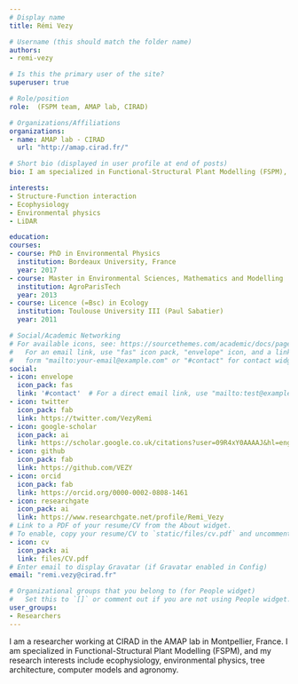 ```yaml
---
# Display name
title: Rémi Vezy

# Username (this should match the folder name)
authors:
- remi-vezy

# Is this the primary user of the site?
superuser: true

# Role/position
role:  (FSPM team, AMAP lab, CIRAD)

# Organizations/Affiliations
organizations:
- name: AMAP lab - CIRAD
  url: "http://amap.cirad.fr/"

# Short bio (displayed in user profile at end of posts)
bio: I am specialized in Functional-Structural Plant Modelling (FSPM), and my research interests include ecophysiology, environmental physics, tree architecture, computer models and agronomy.

interests:
- Structure-Function interaction
- Ecophysiology
- Environmental physics
- LiDAR

education:
courses:
- course: PhD in Environmental Physics
  institution: Bordeaux University, France
  year: 2017
- course: Master in Environmental Sciences, Mathematics and Modelling
  institution: AgroParisTech
  year: 2013
- course: Licence (=Bsc) in Ecology
  institution: Toulouse University III (Paul Sabatier)
  year: 2011

# Social/Academic Networking
# For available icons, see: https://sourcethemes.com/academic/docs/page-builder/#icons
#   For an email link, use "fas" icon pack, "envelope" icon, and a link in the
#   form "mailto:your-email@example.com" or "#contact" for contact widget.
social:
- icon: envelope
  icon_pack: fas
  link: '#contact'  # For a direct email link, use "mailto:test@example.org".
- icon: twitter
  icon_pack: fab
  link: https://twitter.com/VezyRemi
- icon: google-scholar
  icon_pack: ai
  link: https://scholar.google.co.uk/citations?user=09R4xY0AAAAJ&hl=eng
- icon: github
  icon_pack: fab
  link: https://github.com/VEZY
- icon: orcid
  icon_pack: fab
  link: https://orcid.org/0000-0002-0808-1461
- icon: researchgate
  icon_pack: ai
  link: https://www.researchgate.net/profile/Remi_Vezy
# Link to a PDF of your resume/CV from the About widget.
# To enable, copy your resume/CV to `static/files/cv.pdf` and uncomment the lines below.
- icon: cv
  icon_pack: ai
  link: files/CV.pdf
# Enter email to display Gravatar (if Gravatar enabled in Config)
email: "remi.vezy@cirad.fr"

# Organizational groups that you belong to (for People widget)
#   Set this to `[]` or comment out if you are not using People widget.
user_groups:
- Researchers
---
```

  
I am a researcher working at CIRAD in the AMAP lab in Montpellier, France. I am specialized in Functional-Structural Plant Modelling (FSPM), and my research interests include ecophysiology, environmental physics, tree architecture, computer models and agronomy.
